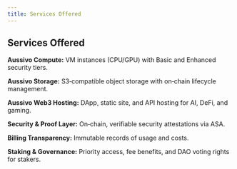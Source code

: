 ```yaml
---
title: Services Offered
---
```


## Services Offered

**Aussivo Compute:** VM instances (CPU/GPU) with Basic and Enhanced security tiers.

**Aussivo Storage:** S3‑compatible object storage with on‑chain lifecycle management.

**Aussivo Web3 Hosting:** DApp, static site, and API hosting for AI, DeFi, and gaming.

**Security & Proof Layer:** On‑chain, verifiable security attestations via ASA.

**Billing Transparency:** Immutable records of usage and costs.

**Staking & Governance:** Priority access, fee benefits, and DAO voting rights for stakers.
